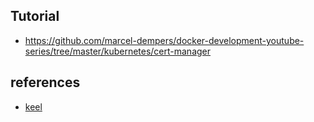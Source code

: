 ## Tutorial
- https://github.com/marcel-dempers/docker-development-youtube-series/tree/master/kubernetes/cert-manager

## references
- [keel](https://keel.sh/)
